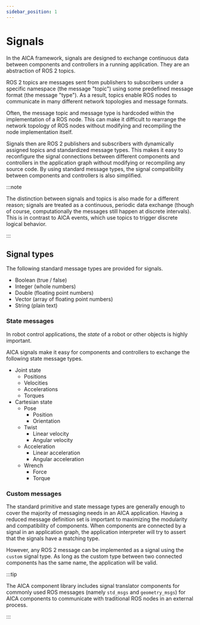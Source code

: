 ```yaml
---
sidebar_position: 1
---
```


# Signals

In the AICA framework, signals are designed to exchange continuous data between components and controllers in a running
application. They are an abstraction of ROS 2 topics.

ROS 2 topics are messages sent from publishers to subscribers under a specific namespace (the message "topic")
using some predefined message format (the message "type"). As a result, topics enable ROS nodes to communicate in many
different network topologies and message formats.

Often, the message topic and message type is hardcoded within the implementation of a ROS node. This can make it
difficult to rearrange the network topology of ROS nodes without modifying and recompiling the node implementation
itself.

Signals then are ROS 2 publishers and subscribers with dynamically assigned topics and standardized message types.
This makes it easy to reconfigure the signal connections between different components and controllers in the application
graph without modifying or recompiling any source code. By using standard message types, the signal compatibility
between components and controllers is also simplified.

<!-- TODO: not sure if this is too much to put here, since it's more relevant to the programming reference
Additionally, ROS 2 messages are data packets, not data objects. Parsing data from a message, manipulating it and
writing it back into a message can involve a fair amount of boiler-plate code.

When developing an AICA component, signals are automatically converted into the corresponding data object.
-->

:::note

The distinction between signals and topics is also made for a different reason; signals are treated as a continuous,
periodic data exchange (though of course, computationally the messages still happen at discrete intervals). This is in
contrast to AICA events, which use topics to trigger discrete logical behavior.

:::

## Signal types

The following standard message types are provided for signals.

- Boolean (true / false)
- Integer (whole numbers)
- Double (floating point numbers)
- Vector (array of floating point numbers)
- String (plain text)

### State messages

In robot control applications, the _state_ of a robot or other objects is highly important.

AICA signals make it easy for components and controllers to exchange the following state message types.

- Joint state
    - Positions
    - Velocities
    - Accelerations
    - Torques
- Cartesian state
    - Pose
        - Position
        - Orientation
    - Twist
        - Linear velocity
        - Angular velocity
    - Acceleration
        - Linear acceleration
        - Angular acceleration
    - Wrench
        - Force
        - Torque

### Custom messages

The standard primitive and state message types are generally enough to cover the majority of messaging needs in
an AICA application. Having a reduced message definition set is important to maximizing the modularity and compatibility
of components. When components are connected by a signal in an application graph, the application interpreter will try
to assert that the signals have a matching type.

However, any ROS 2 message can be implemented as a signal using the `custom` signal type. As long as the custom type
between two connected components has the same name, the application will be valid.

:::tip

The AICA component library includes signal translator components for commonly used ROS messages (namely `std_msgs`
and `geometry_msgs`) for AICA components to communicate with traditional ROS nodes in an external process.

:::
